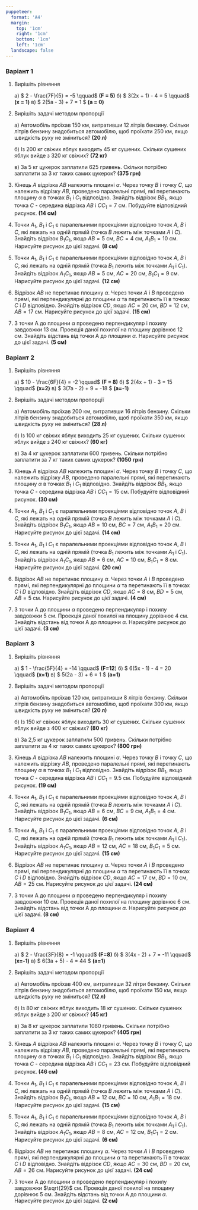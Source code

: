 ```yaml
---
puppeteer:
  format: 'A4'
  margin:
    top: '1cm'
    right: '1cm'
    bottom: '1cm'
    left: '1cm'
  landscape: false
---
```


### Варіант 1

1. Вирішіть рівняння

    а) $ 2 - \frac{7F}{5} = -5 \qquad$ **(F = 5)** б) $ 3(2x + 1) - 4 = 5 \qquad$ **(x = 1)** в) $ 2(5a - 3) + 7 = 1 $ **(a = 0)**

2. Вирішіть задачі методом пропорції

    а) Автомобіль проїхав 150 км, витративши 12 літрів бензину. Скільки літрів бензину знадобиться автомобілю, щоб проїхати 250 км, якщо швидкість руху не зміниться? **(20 л)**

    б) Із 200 кг свіжих яблук виходить 45 кг сушених. Скільки сушених яблук вийде з 320 кг свіжих? **(72 кг)**

    в) За 5 кг цукерок заплатили 625 гривень. Скільки потрібно заплатити за 3 кг таких самих цукерок? **(375 грн)**

3. Кінець $A$ відрізка $AB$ належить площині $\alpha$. Через точку $B$ і точку $C$, що належить відрізку $AB$, проведено паралельні прямі, які перетинають площину $α$ в точках $B_1$ і $C_1$ відповідно. Знайдіть відрізок $BB_1$, якщо точка $C$ - середина відрізка $AB$ і $CC_1 = 7$ см. Побудуйте відповідний рисунок. **(14 см)**

4. Точки $A_1$, $B_1$ і $C_1$ є паралельними проекціями відповідно точок $A$, $B$ і $C$, які лежать на одній прямій (точка $B$ лежить між точками $A$ і $C$). Знайдіть відрізок $B_1C_1$, якщо $AB = 5$ см, $BC = 4$ см, $A_1B_1 = 10$ см. Нарисуйте рисунок до цієї задачі. **(8 см)**

5. Точки $A_1$, $B_1$ і $C_1$ є паралельними проекціями відповідно точок $A$, $B$ і $C$, які лежать на одній прямій (точка $B_1$ лежить між точками $A_1$ і $C_1$). Знайдіть відрізок $A_1C_1$, якщо $AB = 5$ см, $AC = 20$ см, $B_1C_1 = 9$ см. Нарисуйте рисунок до цієї задачі. **(12 см)**

6. Відрізок $AB$ не перетинає площину $\alpha$. Через точки $A$ і $B$ проведено прямі, які перпендикулярні до площини $\alpha$ та перетинають її в точках $C$ і $D$ відповідно. Знайдіть відрізок $CD$, якщо $AC = 20$ см, $BD = 12$ см, $AB = 17$ см. Нарисуйте рисунок до цієї задачі. **(15 см)**

7. З точки A до площини $\alpha$ проведено перпендикуляр і похилу завдовжки 13 см. Проекція даної похилої на площину дорівнює 12 см. Знайдіть відстань від точки A до площини $\alpha$. Нарисуйте рисунок до цієї задачі. **(5 см)**


### Варіант 2

1. Вирішіть рівняння

    а) $ 10 - \frac{6F}{4} = -2 \qquad$ **(F = 8)** б) $ 2(4x + 1) - 3 = 15 \qquad$ **(x=2)** в) $ 3(7a - 2) + 9 = -18 $ **(a=-1)**

2. Вирішіть задачі методом пропорції

    а) Автомобіль проїхав 200 км, витративши 16 літрів бензину. Скільки літрів бензину знадобиться автомобілю, щоб проїхати 350 км, якщо швидкість руху не зміниться? **(28 л)**

    б) Із 100 кг свіжих яблук виходить 25 кг сушених. Скільки сушених яблук вийде з 240 кг свіжих? **(60 кг)**

    в) За 4 кг цукерок заплатили 600 гривень. Скільки потрібно заплатити за 7 кг таких самих цукерок? **(1050 грн)**

3. Кінець $A$ відрізка $AB$ належить площині $\alpha$. Через точку $B$ і точку $C$, що належить відрізку $AB$, проведено паралельні прямі, які перетинають площину $α$ в точках $B_1$ і $C_1$ відповідно. Знайдіть відрізок $BB_1$, якщо точка $C$ - середина відрізка $AB$ і $CC_1 = 15$ см. Побудуйте відповідний рисунок. **(30 см)**

4. Точки $A_1$, $B_1$ і $C_1$ є паралельними проекціями відповідно точок $A$, $B$ і $C$, які лежать на одній прямій (точка $B$ лежить між точками $A$ і $C$). Знайдіть відрізок $B_1C_1$, якщо $AB = 10$ см, $BC = 7$ см, $A_1B_1 = 20$ см. Нарисуйте рисунок до цієї задачі. **(14 см)**

5. Точки $A_1$, $B_1$ і $C_1$ є паралельними проекціями відповідно точок $A$, $B$ і $C$, які лежать на одній прямій (точка $B_1$ лежить між точками $A_1$ і $C_1$). Знайдіть відрізок $A_1C_1$, якщо $AB = 6$ см, $AC = 10$ см, $B_1C_1 = 8$ см. Нарисуйте рисунок до цієї задачі. **(20 см)**

6. Відрізок $AB$ не перетинає площину $\alpha$. Через точки $A$ і $B$ проведено прямі, які перпендикулярні до площини $\alpha$ та перетинають її в точках $C$ і $D$ відповідно. Знайдіть відрізок $CD$, якщо $AC = 8$ см, $BD = 5$ см, $AB = 5$ см. Нарисуйте рисунок до цієї задачі. **(4 см)**

7. З точки A до площини $\alpha$ проведено перпендикуляр і похилу завдовжки 5 см. Проекція даної похилої на площину дорівнює 4 см. Знайдіть відстань від точки A до площини $\alpha$. Нарисуйте рисунок до цієї задачі. **(3 см)**


### Варіант 3

1. Вирішіть рівняння

    а) $ 1 - \frac{5F}{4} = -14 \qquad$ **(F=12**) б) $ 6(5x - 1) - 4 = 20 \qquad$ **(x=1)** в) $ 5(2a - 3) + 6 = 1 $ **(a=1)**

2. Вирішіть задачі методом пропорції

    а) Автомобіль проїхав 120 км, витративши 8 літрів бензину. Скільки літрів бензину знадобиться автомобілю, щоб проїхати 300 км, якщо швидкість руху не зміниться? **(20 л)**

    б) Із 150 кг свіжих яблук виходить 30 кг сушених. Скільки сушених яблук вийде з 400 кг свіжих? **(80 кг)**

    в) За 2,5 кг цукерок заплатили 500 гривень. Скільки потрібно заплатити за 4 кг таких самих цукерок? **(800 грн)**

3. Кінець $A$ відрізка $AB$ належить площині $\alpha$. Через точку $B$ і точку $C$, що належить відрізку $AB$, проведено паралельні прямі, які перетинають площину $α$ в точках $B_1$ і $C_1$ відповідно. Знайдіть відрізок $BB_1$, якщо точка $C$ - середина відрізка $AB$ і $CC_1 = 9.5$ см. Побудуйте відповідний рисунок. **(19 см)**

4. Точки $A_1$, $B_1$ і $C_1$ є паралельними проекціями відповідно точок $A$, $B$ і $C$, які лежать на одній прямій (точка $B$ лежить між точками $A$ і $C$). Знайдіть відрізок $B_1C_1$, якщо $AB = 6$ см, $BC = 9$ см, $A_1B_1 = 4$ см. Нарисуйте рисунок до цієї задачі. **(6 см)**

5. Точки $A_1$, $B_1$ і $C_1$ є паралельними проекціями відповідно точок $A$, $B$ і $C$, які лежать на одній прямій (точка $B_1$ лежить між точками $A_1$ і $C_1$). Знайдіть відрізок $A_1C_1$, якщо $AB = 12$ см, $AC = 18$ см, $B_1C_1 = 5$ см. Нарисуйте рисунок до цієї задачі. **(15 см)**

6. Відрізок $AB$ не перетинає площину $\alpha$. Через точки $A$ і $B$ проведено прямі, які перпендикулярні до площини $\alpha$ та перетинають її в точках $C$ і $D$ відповідно. Знайдіть відрізок $CD$, якщо $AC = 17$ см, $BD = 10$ см, $AB = 25$ см. Нарисуйте рисунок до цієї задачі. **(24 см)**

7. З точки A до площини $\alpha$ проведено перпендикуляр і похилу завдовжки 10 см. Проекція даної похилої на площину дорівнює 6 см. Знайдіть відстань від точки A до площини $\alpha$. Нарисуйте рисунок до цієї задачі. **(8 см)**


### Варіант 4

1. Вирішіть рівняння

    а) $ 2 - \frac{3F}{8} = -1 \qquad$ **(F=8)** б) $ 3(4x - 2) + 7 = -11 \qquad$ **(x=-1)** в) $ 6(3a + 5) - 4 = 44 $ **(a=1)**

2. Вирішіть задачі методом пропорції

    а) Автомобіль проїхав 400 км, витративши 32 літри бензину. Скільки літрів бензину знадобиться автомобілю, щоб проїхати 150 км, якщо швидкість руху не зміниться? **(12 л)**

    б) Із 80 кг свіжих яблук виходить 18 кг сушених. Скільки сушених яблук вийде з 200 кг свіжих? **(45 кг)**

    в) За 8 кг цукерок заплатили 1080 гривень. Скільки потрібно заплатити за 3 кг таких самих цукерок? **(405 грн)**

3. Кінець $A$ відрізка $AB$ належить площині $\alpha$. Через точку $B$ і точку $C$, що належить відрізку $AB$, проведено паралельні прямі, які перетинають площину $α$ в точках $B_1$ і $C_1$ відповідно. Знайдіть відрізок $BB_1$, якщо точка $C$ - середина відрізка $AB$ і $CC_1 = 23$ см. Побудуйте відповідний рисунок. **(46 см)**

4. Точки $A_1$, $B_1$ і $C_1$ є паралельними проекціями відповідно точок $A$, $B$ і $C$, які лежать на одній прямій (точка $B$ лежить між точками $A$ і $C$). Знайдіть відрізок $B_1C_1$, якщо $AB = 12$ см, $BC = 10$ см, $A_1B_1 = 18$ см. Нарисуйте рисунок до цієї задачі. **(15 см)**

5. Точки $A_1$, $B_1$ і $C_1$ є паралельними проекціями відповідно точок $A$, $B$ і $C$, які лежать на одній прямій (точка $B_1$ лежить між точками $A_1$ і $C_1$). Знайдіть відрізок $A_1C_1$, якщо $AB = 8$ см, $AC = 12$ см, $B_1C_1 = 2$ см. Нарисуйте рисунок до цієї задачі. **(6 см)**

6. Відрізок $AB$ не перетинає площину $\alpha$. Через точки $A$ і $B$ проведено прямі, які перпендикулярні до площини $\alpha$ та перетинають її в точках $C$ і $D$ відповідно. Знайдіть відрізок $CD$, якщо $AC = 30$ см, $BD = 20$ см, $AB = 26$ см. Нарисуйте рисунок до цієї задачі. **(24 см)**

7. З точки A до площини $\alpha$ проведено перпендикуляр і похилу завдовжки $\sqrt{29}$ см. Проекція даної похилої на площину дорівнює 5 см. Знайдіть відстань від точки A до площини $\alpha$. Нарисуйте рисунок до цієї задачі. **(2 см)**
